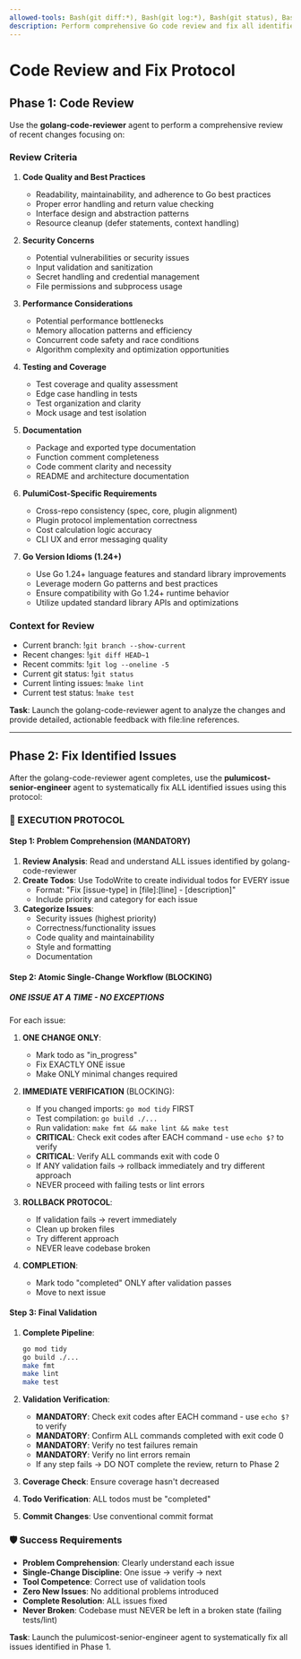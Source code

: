 ```yaml
---
allowed-tools: Bash(git diff:*), Bash(git log:*), Bash(git status), Bash(make lint), Bash(make test), Bash(go build:*), Bash(go mod tidy)
description: Perform comprehensive Go code review and fix all identified issues
---
```


# Code Review and Fix Protocol

## Phase 1: Code Review

Use the **golang-code-reviewer** agent to perform a comprehensive review of
recent changes focusing on:

### Review Criteria

1. **Code Quality and Best Practices**
   - Readability, maintainability, and adherence to Go best practices
   - Proper error handling and return value checking
   - Interface design and abstraction patterns
   - Resource cleanup (defer statements, context handling)

2. **Security Concerns**
   - Potential vulnerabilities or security issues
   - Input validation and sanitization
   - Secret handling and credential management
   - File permissions and subprocess usage

3. **Performance Considerations**
   - Potential performance bottlenecks
   - Memory allocation patterns and efficiency
   - Concurrent code safety and race conditions
   - Algorithm complexity and optimization opportunities

4. **Testing and Coverage**
   - Test coverage and quality assessment
   - Edge case handling in tests
   - Test organization and clarity
   - Mock usage and test isolation

5. **Documentation**
   - Package and exported type documentation
   - Function comment completeness
   - Code comment clarity and necessity
   - README and architecture documentation

6. **PulumiCost-Specific Requirements**
   - Cross-repo consistency (spec, core, plugin alignment)
   - Plugin protocol implementation correctness
   - Cost calculation logic accuracy
   - CLI UX and error messaging quality

7. **Go Version Idioms (1.24+)**
   - Use Go 1.24+ language features and standard library improvements
   - Leverage modern Go patterns and best practices
   - Ensure compatibility with Go 1.24+ runtime behavior
   - Utilize updated standard library APIs and optimizations

### Context for Review

- Current branch: !`git branch --show-current`
- Recent changes: !`git diff HEAD~1`
- Recent commits: !`git log --oneline -5`
- Current git status: !`git status`
- Current linting issues: !`make lint`
- Current test status: !`make test`

**Task**: Launch the golang-code-reviewer agent to analyze the changes and
provide detailed, actionable feedback with file:line references.

---

## Phase 2: Fix Identified Issues

After the golang-code-reviewer agent completes, use the
**pulumicost-senior-engineer** agent to systematically fix ALL identified
issues using this protocol:

### 🚨 EXECUTION PROTOCOL

#### Step 1: Problem Comprehension (MANDATORY)

1. **Review Analysis**: Read and understand ALL issues identified by golang-code-reviewer
2. **Create Todos**: Use TodoWrite to create individual todos for EVERY issue
   - Format: "Fix [issue-type] in [file]:[line] - [description]"
   - Include priority and category for each issue
3. **Categorize Issues**:
   - Security issues (highest priority)
   - Correctness/functionality issues
   - Code quality and maintainability
   - Style and formatting
   - Documentation

#### Step 2: Atomic Single-Change Workflow (BLOCKING)

##### ONE ISSUE AT A TIME - NO EXCEPTIONS

For each issue:

1. **ONE CHANGE ONLY**:
   - Mark todo as "in_progress"
   - Fix EXACTLY ONE issue
   - Make ONLY minimal changes required

2. **IMMEDIATE VERIFICATION** (BLOCKING):
    - If you changed imports: `go mod tidy` FIRST
    - Test compilation: `go build ./...`
    - Run validation: `make fmt && make lint && make test`
    - **CRITICAL**: Check exit codes after EACH command - use `echo $?` to verify
    - **CRITICAL**: Verify ALL commands exit with code 0
    - If ANY validation fails → rollback immediately and try different approach
    - NEVER proceed with failing tests or lint errors

3. **ROLLBACK PROTOCOL**:
   - If validation fails → revert immediately
   - Clean up broken files
   - Try different approach
   - NEVER leave codebase broken

4. **COMPLETION**:
   - Mark todo "completed" ONLY after validation passes
   - Move to next issue

#### Step 3: Final Validation

1. **Complete Pipeline**:

   ```bash
   go mod tidy
   go build ./...
   make fmt
   make lint
   make test
   ```

2. **Validation Verification**:
    - **MANDATORY**: Check exit codes after EACH command - use `echo $?` to verify
    - **MANDATORY**: Confirm ALL commands completed with exit code 0
    - **MANDATORY**: Verify no test failures remain
    - **MANDATORY**: Verify no lint errors remain
    - If any step fails → DO NOT complete the review, return to Phase 2

3. **Coverage Check**: Ensure coverage hasn't decreased

4. **Todo Verification**: ALL todos must be "completed"

5. **Commit Changes**: Use conventional commit format

### 🛡️ Success Requirements

- **Problem Comprehension**: Clearly understand each issue
- **Single-Change Discipline**: One issue → verify → next
- **Tool Competence**: Correct use of validation tools
- **Zero New Issues**: No additional problems introduced
- **Complete Resolution**: ALL issues fixed
- **Never Broken**: Codebase must NEVER be left in a broken state (failing tests/lint)

**Task**: Launch the pulumicost-senior-engineer agent to systematically fix
all issues identified in Phase 1.
